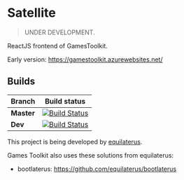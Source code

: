 # Satellite

> UNDER DEVELOPMENT.

ReactJS frontend of GamesToolkit.

Early version: https://gamestoolkit.azurewebsites.net/

## Builds

| **Branch** | Build status |
| ------------- |:-------------:|
| **Master**        | [![Build Status](https://travis-ci.org/gamestoolkit/Satellite.svg?branch=master)](https://travis-ci.org/gamestoolkit/Satellite)  |
| **Dev**        | [![Build Status](https://travis-ci.org/gamestoolkit/Satellite.svg?branch=dev)](https://travis-ci.org/gamestoolkit/Satellite)  |



This project is being developed by [equilaterus](https://equilaterus.github.io).

Games Toolkit also uses these solutions from equilaterus:

* bootlaterus: https://github.com/equilaterus/bootlaterus